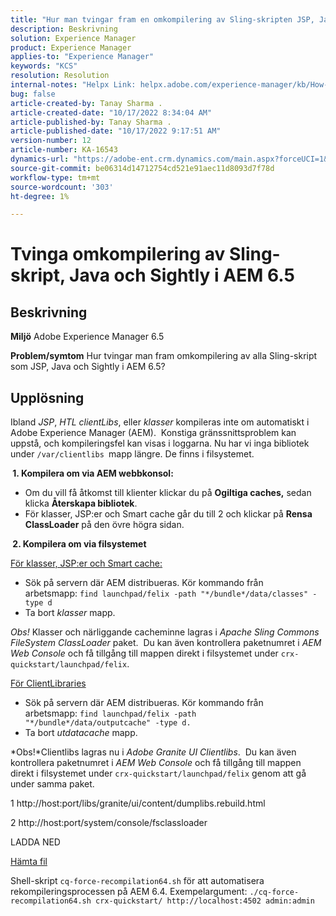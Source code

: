 ```yaml
---
title: "Hur man tvingar fram en omkompilering av Sling-skripten JSP, Java och Sightly i AEM 6.5"
description: Beskrivning
solution: Experience Manager
product: Experience Manager
applies-to: "Experience Manager"
keywords: "KCS"
resolution: Resolution
internal-notes: "Helpx Link: helpx.adobe.com/experience-manager/kb/How-to-force-a-recompilation-of-all-Sling-scripts-jsps-java-sightly-on-AEM-6-4.html"
bug: false
article-created-by: Tanay Sharma .
article-created-date: "10/17/2022 8:34:04 AM"
article-published-by: Tanay Sharma .
article-published-date: "10/17/2022 9:17:51 AM"
version-number: 12
article-number: KA-16543
dynamics-url: "https://adobe-ent.crm.dynamics.com/main.aspx?forceUCI=1&pagetype=entityrecord&etn=knowledgearticle&id=3e907074-f64d-ed11-bba2-0022480868ff"
source-git-commit: be06314d14712754cd521e91aec11d8093d7f78d
workflow-type: tm+mt
source-wordcount: '303'
ht-degree: 1%

---
```


# Tvinga omkompilering av Sling-skript, Java och Sightly i AEM 6.5

## Beskrivning

<b>Miljö</b>
Adobe Experience Manager 6.5


<b>Problem/symtom</b>
Hur tvingar man fram omkompilering av alla Sling-skript som JSP, Java och Sightly i AEM 6.5?


## Upplösning


Ibland *JSP*, *HTL clientLibs*, eller *klasser* kompileras inte om automatiskt i Adobe Experience Manager (AEM).  Konstiga gränssnittsproblem kan uppstå, och kompileringsfel kan visas i loggarna. Nu har vi inga bibliotek under `/var/clientlibs `mapp längre. De finns i filsystemet.

<b> 1. Kompilera om via AEM webbkonsol:</b>

- Om du vill få åtkomst till klienter klickar du på <b>Ogiltiga caches,</b> sedan klicka <b>Återskapa bibliotek</b>.
- För klasser, JSP:er och Smart cache går du till 2 och klickar på <b>Rensa ClassLoader</b> på den övre högra sidan.


<b> 2. Kompilera om via filsystemet</b>

<u>För klasser, JSP:er och Smart cache:</u>

- Sök på servern där AEM distribueras. Kör kommando från arbetsmapp: `find launchpad/felix -path "*/bundle*/data/classes" -type d`
- Ta bort *klasser* mapp.


*Obs!* Klasser och närliggande cacheminne lagras i *Apache Sling Commons FileSystem ClassLoader* paket.  Du kan även kontrollera paketnumret i *AEM Web Console* och få tillgång till mappen direkt i filsystemet under `crx-quickstart/launchpad/felix`.



<u>För ClientLibraries</u>

- Sök på servern där AEM distribueras. Kör kommando från arbetsmapp: `find launchpad/felix -path "*/bundle*/data/outputcache" -type d.`
- Ta bort *utdatacache* mapp.


*Obs!*Clientlibs lagras nu i *Adobe Granite UI Clientlibs*.  Du kan även kontrollera paketnumret i *AEM Web Console* och få tillgång till mappen direkt i filsystemet under `crx-quickstart/launchpad/felix` genom att gå under samma paket.



1 http://host:port/libs/granite/ui/content/dumplibs.rebuild.html

2 http://host:port/system/console/fsclassloader



LADDA NED

[Hämta fil](https://helpx.adobe.com/content/dam/help/en/experience-manager/kb/How-to-force-a-recompilation-of-all-Sling-scripts-jsps-java-sightly-on-AEM-6-4/_jcr_content/main-pars/download_section/download-1/cq-force-recompilation64.zip "cq-force-recompilation64.zip")

Shell-skript `cq-force-recompilation64.sh` för att automatisera rekompileringsprocessen på AEM 6.4. Exempelargument: `./cq-force-recompilation64.sh crx-quickstart/ http://localhost:4502 admin:admin`

